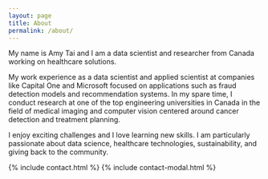 ```yaml
---
layout: page
title: About
permalink: /about/
---
```


My name is Amy Tai and I am a data scientist and researcher from Canada working on healthcare solutions. 

My work experience as a data scientist and applied scientist at companies like Capital One and Microsoft focused on applications such as fraud detection models and recommendation systems. In my spare time, I conduct research at one of the top engineering universities in Canada in the field of medical imaging and computer vision centered around cancer detection and treatment planning. 

I enjoy exciting challenges and I love learning new skills. I am particularly passionate about data science, healthcare technologies, sustainability, and giving back to the community.

{% include contact.html %}
{% include contact-modal.html %}
